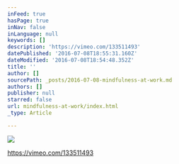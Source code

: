```yaml
---
inFeed: true
hasPage: true
inNav: false
inLanguage: null
keywords: []
description: 'https://vimeo.com/133511493'
datePublished: '2016-07-08T18:55:31.160Z'
dateModified: '2016-07-08T18:54:48.352Z'
title: ''
author: []
sourcePath: _posts/2016-07-08-mindfulness-at-work.md
authors: []
publisher: null
starred: false
url: mindfulness-at-work/index.html
_type: Article

---
```

![](https://the-grid-user-content.s3-us-west-2.amazonaws.com/1fd9c1f9-58ba-4f1b-bb45-66cb9fc4f93e.jpg)

https://vimeo.com/133511493